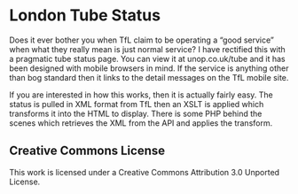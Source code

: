 # London Tube Status

Does it ever bother you when TfL claim to be operating a “good service” when what they really mean is just normal service? I have rectified this with a pragmatic tube status page. You can view it at unop.co.uk/tube and it has been designed with mobile browsers in mind. If the service is anything other than bog standard then it links to the detail messages on the TfL mobile site.

If you are interested in how this works, then it is actually fairly easy. The status is pulled in XML format from TfL then an XSLT is applied which transforms it into the HTML to display. There is some PHP behind the scenes which retrieves the XML from the API and applies the transform.

## Creative Commons License

This work is licensed under a Creative Commons Attribution 3.0 Unported License.